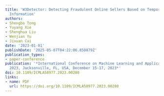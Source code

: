 ```yaml
---
title: 'W3Detector: Detecting Fraudulent Online Sellers Based on Temporal and Spacial
  Information'
authors:
- Shengbo Tong
- Yuyang Xie
- Shenghua Liu
- Wenjian Yu
- Jixuan Cai
date: '2023-01-01'
publishDate: '2025-05-07T04:22:06.850879Z'
publication_types:
- paper-conference
publication: '*International Conference on Machine Learning and Applications, ICMLA
  2023, Jacksonville, FL, USA, December 15-17, 2023*'
doi: 10.1109/ICMLA58977.2023.00280
links:
- name: PDF
  url: https://doi.org/10.1109/ICMLA58977.2023.00280
---
```

